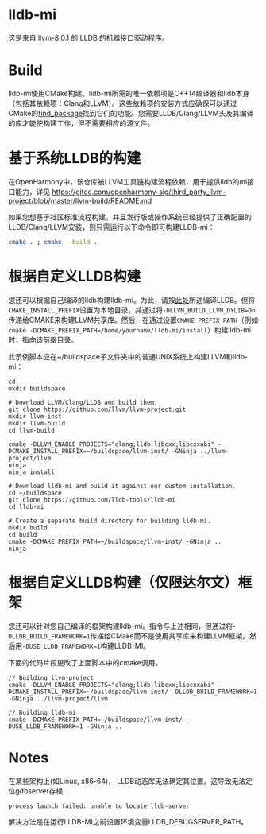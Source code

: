 # lldb-mi

这是来自 llvm-8.0.1 的 LLDB 的机器接口驱动程序。

# Build

lldb-mi使用CMake构建。lldb-mi所需的唯一依赖项是C++14编译器和lldb本身（包括其依赖项：Clang和LLVM）。这些依赖项的安装方式应确保可以通过CMake的[find_package](https://cmake.org/cmake/help/latest/command/find_package.html)找到它们的功能。您需要LLDB/Clang/LLVM头及其编译的库才能使构建工作，但不需要相应的源文件。


# 基于系统LLDB的构建

在OpenHarmony中，该仓库被LLVM工具链构建流程依赖，用于提供lldb的mi接口能力，详见
https://gitee.com/openharmony-sig/third_party_llvm-project/blob/master/llvm-build/README.md  

如果您想基于社区标准流程构建，并且发行版或操作系统已经提供了正确配置的LLDB/Clang/LLVM安装，则只需运行以下命令即可构建LLDB-mi：

```sh
cmake . ; cmake --build .
```

# 根据自定义LLDB构建

您还可以根据自己编译的lldb构建lldb-mi。为此，请按[此处](https://lldb.llvm.org/resources/build.html)所述编译LLDB。但将`CMAKE_INSTALL_PREFIX`设置为本地目录，并通过将`-DLLVM_BUILD_LLVM_DYLIB=On`传递给CMAKE来构建LLVM共享库。然后，在通过设置`CMAKE_PREFIX_PATH`（例如`cmake -DCMAKE_PREFIX_PATH=/home/yourname/lldb-mi/install`）构建lldb-mi时，指向该前缀目录。

此示例脚本应在~/buildspace子文件夹中的普通UNIX系统上构建LLVM和lldb-mi：

```
cd
mkdir buildspace

# Download LLVM/Clang/LLDB and build them.
git clone https://github.com/llvm/llvm-project.git
mkdir llvm-inst
mkdir llvm-build
cd llvm-build

cmake -DLLVM_ENABLE_PROJECTS="clang;lldb;libcxx;libcxxabi" -DCMAKE_INSTALL_PREFIX=~/buildspace/llvm-inst/ -GNinja ../llvm-project/llvm
ninja
ninja install

# Download lldb-mi and build it against our custom installation.
cd ~/buildspace
git clone https://github.com/lldb-tools/lldb-mi
cd lldb-mi

# Create a separate build directory for building lldb-mi.
mkdir build
cd build
cmake -DCMAKE_PREFIX_PATH=~/buildspace/llvm-inst/ -GNinja ..
ninja
```

# 根据自定义LLDB构建（仅限达尔文）框架

您还可以针对您自己编译的框架构建lldb-mi。指令与上述相同，但通过将`-DLLDB_BUILD_FRAMEWORK=1`传递给CMake而不是使用共享库来构建LLVM框架。然后用`-DUSE_LLDB_FRAMEWORK=1`构建LLDB-MI。

下面的代码片段更改了上面脚本中的cmake调用。



```
// Building llvm-project
cmake -DLLVM_ENABLE_PROJECTS="clang;lldb;libcxx;libcxxabi" -DCMAKE_INSTALL_PREFIX=~/buildspace/llvm-inst/ -DLLDB_BUILD_FRAMEWORK=1 -GNinja ../llvm-project/llvm
```

```
// Building lldb-mi
cmake -DCMAKE_PREFIX_PATH=~/buildspace/llvm-inst/ -DUSE_LLDB_FRAMEWORK=1 -GNinja ..
```

# Notes

在某些架构上(如Linux, x86-64)， LLDB动态库无法确定其位置。这导致无法定位gdbserver存根:

```bash
process launch failed: unable to locate lldb-server
```

解决方法是在运行LLDB-MI之前设置环境变量LLDB_DEBUGSERVER_PATH。

